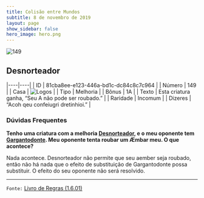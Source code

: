 ```yaml
---
title: Colisão entre Mundos
subtitle: 8 de novembro de 2019
layout: page
show_sidebar: false
hero_image: hero.png
---
```


![149](https://cdn.keyforgegame.com/media/card_front/pt/452_149_CWXPRQQVJCXP_pt.png)

## Desnorteador

|----|----|
| ID | 81cba8ee-e123-446a-bd1c-dc84c8c7c964 |
| Número | 149 |
| Casa | ![Logos](https://archonarcana.com/images/thumb/c/ce/Logos.png/22px-Logos.png "Logos") |
| Tipo | Melhoria |
| Bônus | 1A |
| Texto | Esta criatura ganha, “Seu A não pode ser roubado.” |
| Raridade | Incomum |
| Dizeres | “Acoh qeu confeiugri dretinhioi.” |

### Dúvidas Frequentes

**Tenho uma criatura com a melhoria [Desnorteador](/wc/149), e o
meu oponente tem [Gargantodonte](/wc/203). Meu oponente tenta
roubar um Æmbar meu. O que acontece?**

Nada acontece. Desnorteador não permite que seu aember seja
roubado, então não há nada que o efeito de substituição de
Gargantodonte possa substituir. O efeito do seu oponente não
será resolvido.

<hr/>

`Fonte:` [Livro de Regras (1.6.01)](https://drive.google.com/open?id=1YNhLKUC0xfriiMwFYpDu1Go3zPJw6gYo)
